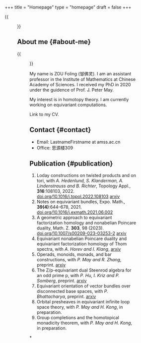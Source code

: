 +++
title = "Homepage"
type = "homepage"
draft = false
+++

{{<figure src="./photo.jpg" alt="Name" height="250">}}


## About me {#about-me}

{{<figure src="./name.png" alt="Name" height="20">}}

My name is ZOU Foling (邹佛灵). I am an assistant professor in the Institute of Mathematics at Chinese Academy of Sciences. I received my PhD in 2020 under the guidence of Prof. J. Peter May.

My interest is in homotopy theory. I am currently working on equivariant computations.

Link to my CV.


## Contact {#contact}

-   Email: LastnameFirstname at amss.ac.cn
-   Office: 思源楼309


## Publication {#publication}

1.  Loday constructions on twisted products and on tori, with _A. Hedenlund, S. Klanderman, A. Lindenstrauss and B. Richter_, Topology Appl., **316**:108103, 2022. [doi.org/10.1016/j.topol.2022.108103](https://doi.org/10.1016/j.topol.2022.108103) [arxiv](https:arxiv.org/pdf/2002.00715)
2.  Notes on equivariant bundles, Expo. Math., **39(4)**:644–678, 2021. [doi.org/10.1016/j.exmath.2021.06.002](https://doi.org/10.1016/j.exmath.2021.06.002)
3.  A geometric approach to equivariant factorization homology and nonabelian Poincare duality, Math. Z. **303**, 98 (2023). [doi.org/10.1007/s00209-023-03253-2](https://doi.org/10.1007/s00209-023-03253-2) [arxiv](https://arxiv.org/pdf/2008.08234)
4.  Equivariant nonabelian Poincare duality and equivariant factorization homology of Thom spectra, with _A. Horev and I. Klang_, [arxiv](https://arxiv.org/pdf/2006.13348)
5.  Operads, monoids, monads, and bar constructions, with _P. May and R. Zhang_, preprint. [arxiv](https://arxiv.org/pdf/2003.10934)
6.  The Z/p-equivariant dual Steenrod algebra for an odd prime p, with _P. Hu, I. Kriz and P. Somberg_, preprint. [arxiv](https://arxiv.org/pdf/2205.13427)
7.  Equivariant orientation of vector bundles over disconnected base spaces, with _P. Bhattacharya_, preprint. [arxiv](https://arxiv.org/pdf/2303.10259)
8.  Orbital presheaves in equivariant infinite loop space theory, with _P. May and H. Kong_, in preparation.
9.  Group completions and the homotopical monadicity theorem, with _P. May and H. Kong_, in preparation.

\*
